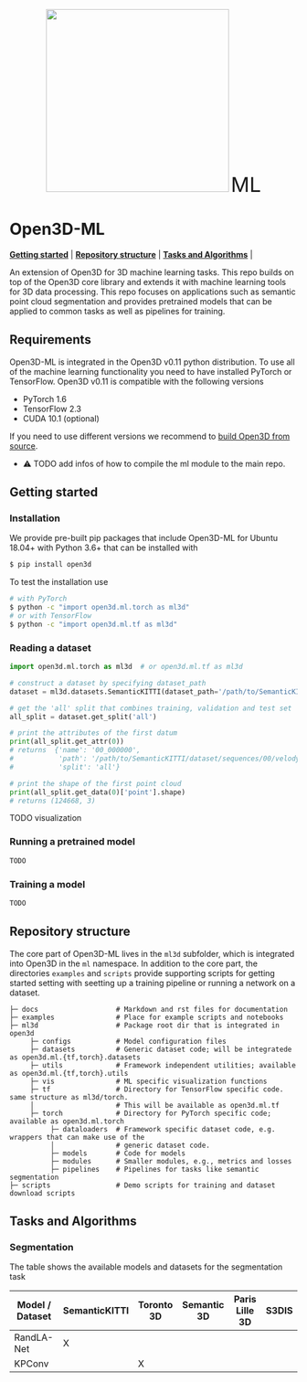 <p align="center">
<img src="https://raw.githubusercontent.com/intel-isl/Open3D/master/docs/_static/open3d_logo_horizontal.png" width="320" />
<span style="font-size: 36px">ML</span>
</p>

# Open3D-ML
[**Getting started**](#getting-started) | [**Repository structure**](#repository-structure) | [**Tasks and Algorithms**](#tasks-and-algorithms) |

An extension of Open3D for 3D machine learning tasks.
This repo builds on top of the Open3D core library and extends it with machine learning tools for 3D data processing.
This repo focuses on applications such as semantic point cloud segmentation and provides pretrained models that can be applied to common tasks as well as pipelines for training.

## Requirements

Open3D-ML is integrated in the Open3D v0.11 python distribution.
To use all of the machine learning functionality you need to have installed PyTorch or TensorFlow.
Open3D v0.11 is compatible with the following versions

 * PyTorch 1.6
 * TensorFlow 2.3
 * CUDA 10.1 (optional)

If you need to use different versions we recommend to [build Open3D from source](http://www.open3d.org/docs/release/compilation.html).
- :warning: TODO add infos of how to compile the ml module to the main repo.


## Getting started

### Installation
We provide pre-built pip packages that include Open3D-ML for Ubuntu 18.04+ with Python 3.6+ that can be installed with
```bash
$ pip install open3d
```

To test the installation use 
```bash
# with PyTorch
$ python -c "import open3d.ml.torch as ml3d"
# or with TensorFlow
$ python -c "import open3d.ml.tf as ml3d"
```

### Reading a dataset

```python
import open3d.ml.torch as ml3d  # or open3d.ml.tf as ml3d

# construct a dataset by specifying dataset_path
dataset = ml3d.datasets.SemanticKITTI(dataset_path='/path/to/SemanticKITTI/')

# get the 'all' split that combines training, validation and test set
all_split = dataset.get_split('all')

# print the attributes of the first datum
print(all_split.get_attr(0))
# returns  {'name': '00_000000', 
#           'path': '/path/to/SemanticKITTI/dataset/sequences/00/velodyne/000000.bin', 
#           'split': 'all'}

# print the shape of the first point cloud
print(all_split.get_data(0)['point'].shape)
# returns (124668, 3)
```
TODO visualization

### Running a pretrained model
```python
TODO
```

### Training a model
```python
TODO
```


## Repository structure
The core part of Open3D-ML lives in the `ml3d` subfolder, which is integrated into Open3D in the `ml` namespace.
In addition to the core part, the directories `examples` and `scripts` provide supporting scripts for getting started setting with seetting up a training pipeline or running a network on a dataset.

```
├─ docs                   # Markdown and rst files for documentation
├─ examples               # Place for example scripts and notebooks
├─ ml3d                   # Package root dir that is integrated in open3d
     ├─ configs           # Model configuration files
     ├─ datasets          # Generic dataset code; will be integratede as open3d.ml.{tf,torch}.datasets
     ├─ utils             # Framework independent utilities; available as open3d.ml.{tf,torch}.utils
     ├─ vis               # ML specific visualization functions
     ├─ tf                # Directory for TensorFlow specific code. same structure as ml3d/torch.
     │                    # This will be available as open3d.ml.tf 
     ├─ torch             # Directory for PyTorch specific code; available as open3d.ml.torch
          ├─ dataloaders  # Framework specific dataset code, e.g. wrappers that can make use of the 
          │               # generic dataset code.
          ├─ models       # Code for models
          ├─ modules      # Smaller modules, e.g., metrics and losses
          ├─ pipelines    # Pipelines for tasks like semantic segmentation
├─ scripts                # Demo scripts for training and dataset download scripts
```


## Tasks and Algorithms

### Segmentation

The table shows the available models and datasets for the segmentation task


| Model / Dataset | SemanticKITTI | Toronto 3D | Semantic 3D | Paris Lille 3D | S3DIS |
|-----------------|---------------|------------|-------------|----------------|-------|
| RandLA-Net      |       X       |            |             |                |       |
| KPConv          |               |     X      |             |                |       |

